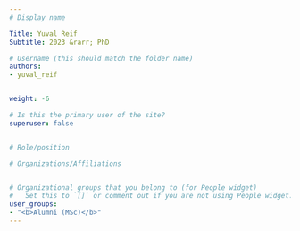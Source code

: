 ```yaml
---
# Display name

Title: Yuval Reif
Subtitle: 2023 &rarr; PhD

# Username (this should match the folder name)
authors:
- yuval_reif


weight: -6

# Is this the primary user of the site?
superuser: false


# Role/position

# Organizations/Affiliations


# Organizational groups that you belong to (for People widget)
#   Set this to `[]` or comment out if you are not using People widget.
user_groups:
- "<b>Alumni (MSc)</b>"
---
```


